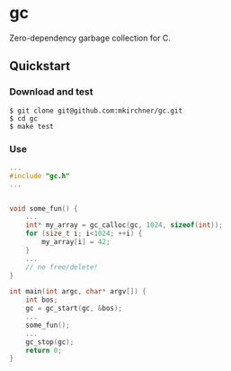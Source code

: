# gc
Zero-dependency garbage collection for C.

## Quickstart

### Download and test

    $ git clone git@github.com:mkirchner/gc.git
    $ cd gc
    $ make test

### Use

```c
...
#include "gc.h"
...


void some_fun() {
    ...
    int* my_array = gc_calloc(gc, 1024, sizeof(int));
    for (size_t i; i<1024; ++i) {
        my_array[i] = 42;
    }
    ...
    // no free/delete!
}

int main(int argc, char* argv[]) {
    int bos;
    gc = gc_start(gc, &bos);
    ...
    some_fun();
    ...
    gc_stop(gc);
    return 0;
}
```
